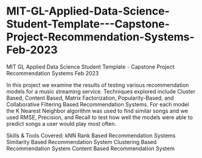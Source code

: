 # MIT-GL-Applied-Data-Science-Student-Template---Capstone-Project-Recommendation-Systems-Feb-2023
MIT GL Applied Data Science Student Template - Capstone Project Recommendation Systems Feb 2023

In this project we examine the results of testing various recommendation models for a music streaming service. Techniques explored include Cluster Based, Content Based, Matrix Factorization, Popularity-Based, and Collaborative Filtering Based Recommendation Systems. For each model the K Nearest Neighbor algorithm was used to find similar songs and we used RMSE, Precision, and Recall to test how well the models were able to predict songs a user would play most often.

Skills & Tools Covered: 
kNN
Rank Based Recommendation Systems
Similarity Based Recommendation System
Clustering Based Recommendation System
Content Based Recommendation System
